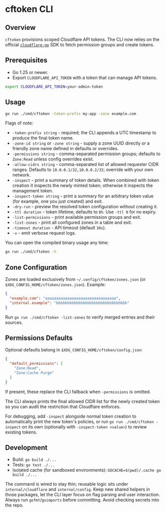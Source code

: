 # cftoken CLI

## Overview
`cftoken` provisions scoped Cloudflare API tokens. The CLI now relies on the official [`cloudflare-go`](https://github.com/cloudflare/cloudflare-go) SDK to fetch permission groups and create tokens.

## Prerequisites
- Go 1.25 or newer.
- Export `CLOUDFLARE_API_TOKEN` with a token that can manage API tokens.

```bash
export CLOUDFLARE_API_TOKEN=your-admin-token
```

## Usage
```bash
go run ./cmd/cftoken -token-prefix my-app -zone example.com
```

Flags of note:
- `-token-prefix string` - required; the CLI appends a UTC timestamp to produce the final token name.
- `-zone-id string` or `-zone string` - supply a zone UUID directly or a friendly zone name defined in defaults or overrides.
- `-permissions string` - comma-separated permission groups; defaults to `Zone:Read` unless config overrides exist.
- `-allow-cidrs string` - comma-separated list of allowed requester CIDR ranges. Defaults to `10.0.0.1/32,10.0.0.2/32`; override with your own network.
- `-inspect` - print a summary of token details. When combined with token creation it inspects the newly minted token; otherwise it inspects the management token.
- `-inspect-token string` - print a summary for an arbitrary token value (for example, one you just created) and exit.
- `-dry-run` - preview the resolved token configuration without creating it.
- `-ttl duration` - token lifetime; defaults to `8h`. Use `-ttl 0` for no expiry.
- `-list-permissions` - print available permission groups and exit.
- `-list-zones` - print all configured zones in a table and exit.
- `-timeout duration` - API timeout (default `30s`).
- `-v` - emit verbose request logs.

You can open the compiled binary usage any time:
```bash
go run ./cmd/cftoken -h
```

## Zone Configuration
Zones are loaded exclusively from `~/.config/cftoken/zones.json` (or `$XDG_CONFIG_HOME/cftoken/zones.json`). Example:
```json
{
  "example.com": "aaaaaaaaaaaaaaaaaaaaaaaaaaaaaaaa",
  "internal.example": "bbbbbbbbbbbbbbbbbbbbbbbbbbbbbbbb"
}
```
Run `go run ./cmd/cftoken -list-zones` to verify merged entries and their sources.

## Permissions Defaults
Optional defaults belong in `$XDG_CONFIG_HOME/cftoken/config.json`:
```json
{
  "default_permissions": [
    "Zone:Read",
    "Zone:Cache Purge"
  ]
}
```
If present, these replace the CLI fallback when `-permissions` is omitted.

The CLI always prints the final allowed CIDR list for the newly created token so you can audit the restriction that Cloudflare enforces.

For debugging, add `-inspect` alongside normal token creation to automatically print the new token's policies, or run `go run ./cmd/cftoken -inspect` on its own (optionally with `-inspect-token <value>`) to review existing tokens.

## Development
- Build: `go build ./...`
- Tests: `go test ./...`
- Isolated cache (for sandboxed environments): `GOCACHE=$(pwd)/.cache go build ./...`

The command is wired to stay thin; reusable logic sits under `internal/cloudflare` and `internal/config`. Keep new shared helpers in those packages, let the CLI layer focus on flag parsing and user interaction. Always run `gofmt`/`goimports` before committing. Avoid checking secrets into the repo.
